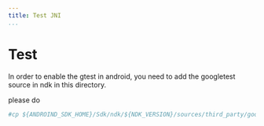 ```yaml
---
title: Test JNI
...
```


# Test


In order to enable the gtest in android, you need to add the googletest source in ndk in this directory.

please do

``` bash
#cp ${ANDROIND_SDK_HOME}/Sdk/ndk/${NDK_VERSION}/sources/third_party/googletest .
```

